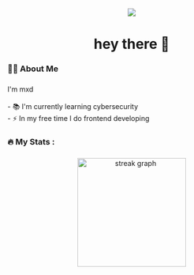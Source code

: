 
###

<div align="center">
  <img src="https://visitor-badge.laobi.icu/badge?page_id=synthcrystal.synthcrystal&"  />
</div>

###

<h1 align="center">hey there 👋</h1>

###

<h3 align="left">👩‍💻  About Me</h3>

###

<p align="left">I'm mxd<br><br>- 📚 I'm currently learning cybersecurity<br>- ⚡ In my free time I do frontend developing</p>

###


###

<h3 align="left">🔥   My Stats :</h3>

###

<div align="center">
  <img src="https://streak-stats.demolab.com?user=synthcrystal&locale=en&mode=daily&theme=dark&hide_border=false&border_radius=5&order=3" height="220" alt="streak graph"  />
</div>

###
